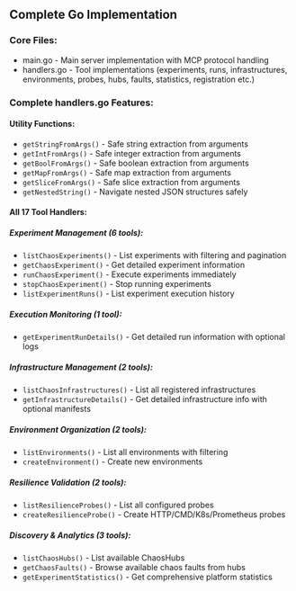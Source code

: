 ## Complete Go Implementation
### Core Files:

- main.go - Main server implementation with MCP protocol handling
- handlers.go - Tool implementations (experiments, runs, infrastructures, environments, probes, hubs, faults, statistics, registration etc.)

### Complete handlers.go Features:

#### Utility Functions:

- `getStringFromArgs()` - Safe string extraction from arguments
- `getIntFromArgs()` - Safe integer extraction from arguments
- `getBoolFromArgs()` - Safe boolean extraction from arguments
- `getMapFromArgs()` - Safe map extraction from arguments
- `getSliceFromArgs()` - Safe slice extraction from arguments
- `getNestedString()` - Navigate nested JSON structures safely

#### All 17 Tool Handlers:

##### Experiment Management (6 tools):

- `listChaosExperiments()` - List experiments with filtering and pagination
- `getChaosExperiment()` - Get detailed experiment information
- `runChaosExperiment()` - Execute experiments immediately
- `stopChaosExperiment()` - Stop running experiments
- `listExperimentRuns()` - List experiment execution history

##### Execution Monitoring (1 tool):

- `getExperimentRunDetails()` - Get detailed run information with optional logs

##### Infrastructure Management (2 tools):

- `listChaosInfrastructures()` - List all registered infrastructures
- `getInfrastructureDetails()` - Get detailed infrastructure info with optional manifests

##### Environment Organization (2 tools):

- `listEnvironments()` - List all environments with filtering
- `createEnvironment()` - Create new environments

##### Resilience Validation (2 tools):

- `listResilienceProbes()` - List all configured probes
- `createResilienceProbe()` - Create HTTP/CMD/K8s/Prometheus probes

##### Discovery & Analytics (3 tools):

- `listChaosHubs()` - List available ChaosHubs
- `getChaosFaults()` - Browse available chaos faults from hubs
- `getExperimentStatistics()` - Get comprehensive platform statistics




